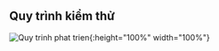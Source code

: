 ## Quy trình kiểm thử
![Quy trinh phat trien](https://user-images.githubusercontent.com/19303210/122008596-72aad280-cde3-11eb-992b-1ca824c9ae06.png){:height="100%" width="100%"}


